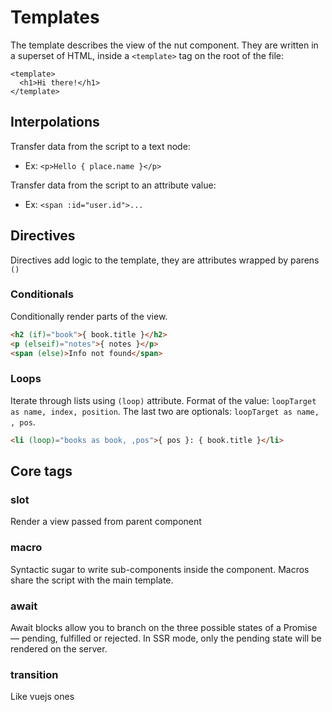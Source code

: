 # Templates

The template describes the view of the nut component. They are written in a
superset of HTML, inside a `<template>` tag on the root of the file:

```
<template>
  <h1>Hi there!</h1>
</template>
```

## Interpolations

Transfer data from the script to a text node:

- Ex: `<p>Hello { place.name }</p>`

Transfer data from the script to an attribute value:

- Ex: `<span :id="user.id">...`

## Directives

Directives add logic to the template, they are attributes wrapped by parens `()`

### Conditionals

Conditionally render parts of the view.

```html
<h2 (if)="book">{ book.title }</h2>
<p (elseif)="notes">{ notes }</p>
<span (else)>Info not found</span>
```

### Loops

Iterate through lists using `(loop)` attribute. Format of the value:
`loopTarget as name, index, position`. The last two are optionals:
`loopTarget as name, , pos`.

```html
<li (loop)="books as book, ,pos">{ pos }: { book.title }</li>
```

## Core tags

### slot

Render a view passed from parent component

### macro

Syntactic sugar to write sub-components inside the component. Macros share the
script with the main template.

### await

Await blocks allow you to branch on the three possible states of a Promise —
pending, fulfilled or rejected. In SSR mode, only the pending state will be
rendered on the server.

### transition

Like vuejs ones
